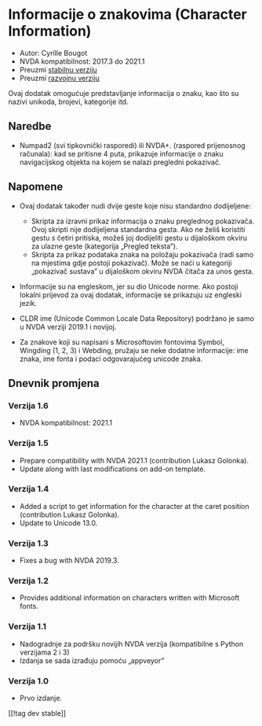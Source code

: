 # Informacije o znakovima (Character Information) #

* Autor: Cyrille Bougot
* NVDA kompatibilnost: 2017.3 do 2021.1
* Preuzmi [stabilnu verziju][1]
* Preuzmi [razvojnu verziju][2]

Ovaj dodatak omogućuje predstavljanje informacija o znaku, kao što su nazivi
unikoda, brojevi, kategorije itd.


## Naredbe

* Numpad2 (svi tipkovnički rasporedi) ili NVDA+. (raspored prijenosnog
  računala): kad se pritisne 4 puta, prikazuje informacije o znaku
  navigacijskog objekta na kojem se nalazi pregledni pokazivač.


## Napomene

* Ovaj dodatak također nudi dvije geste koje nisu standardno dodijeljene:

    * Skripta za izravni prikaz informacija o znaku preglednog
      pokazivača. Ovoj skripti nije dodijeljena standardna gesta. Ako ne
      želiš koristiti gestu s četiri pritiska, možeš joj dodijeliti gestu u
      dijaloškom okviru za ulazne geste (kategorija „Pregled teksta”).
    * Skripta za prikaz podataka znaka na položaju pokazivača (radi samo na
      mjestima gdje postoji pokazivač). Može se naći u kategoriji „pokazivač
      sustava” u dijaloškom okviru NVDA čitača za unos gesta.

* Informacije su na engleskom, jer su dio Unicode norme. Ako postoji lokalni
  prijevod za ovaj dodatak, informacije se prikazuju uz engleski jezik.
* CLDR ime (Unicode Common Locale Data Repository) podržano je samo u NVDA
  verziji 2019.1 i novijoj.
* Za znakove koji su napisani s Microsoftovim fontovima Symbol, Wingding (1,
  2, 3) i Webding, pružaju se neke dodatne informacije: ime znaka, ime fonta
  i podaci odgovarajućeg unicode znaka.


## Dnevnik promjena

### Verzija 1.6

* NVDA kompatibilnost: 2021.1

### Verzija 1.5

* Prepare compatibility with NVDA 2021.1 (contribution Lukasz Golonka).
* Update along with last modifications on add-on template.

### Verzija 1.4

* Added a script to get information for the character at the caret position
  (contribution Lukasz Golonka).
* Update to Unicode 13.0.

### Verzija 1.3

* Fixes a bug with NVDA 2019.3.


### Verzija 1.2

* Provides additional information on characters written with Microsoft
  fonts.


### Verzija 1.1

* Nadogradnje za podršku novijih NVDA verzija (kompatibilne s Python
  verzijama 2 i 3)
* Izdanja se sada izrađuju pomoću „appveyor”


### Verzija 1.0

* Prvo izdanje.

[[!tag dev stable]]

[1]: https://addons.nvda-project.org/files/get.php?file=chari

[2]: https://addons.nvda-project.org/files/get.php?file=chari-dev
